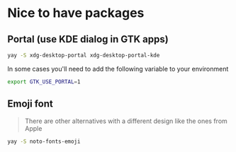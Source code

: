 # Nice to have packages

## Portal (use KDE dialog in GTK apps)

```bash
yay -S xdg-desktop-portal xdg-desktop-portal-kde
```

In some cases you'll need to add the following variable to your environment

```bash
export GTK_USE_PORTAL=1
```

## Emoji font

> There are other alternatives with a different design like the ones from Apple

```bash
yay -S noto-fonts-emoji
```
